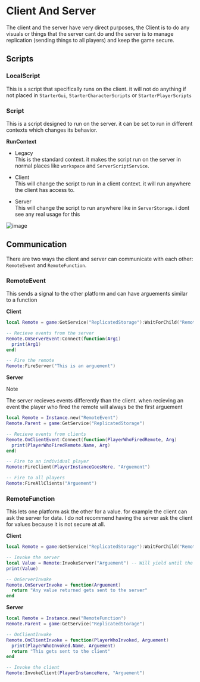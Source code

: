 # Client And Server
The client and the server have very direct purposes, the Client is to do any visuals or things that the server cant do and the server is to manage replication (sending things to all players) and keep the game secure.

## Scripts

### LocalScript
This is a script that specifically runs on the client. it will not do anything if not placed in `StarterGui`, `StarterCharacterScripts` or `StarterPlayerScripts`

### Script
This is a script designed to run on the server. it can be set to run in different contexts which changes its behavior.

**RunContext**


- Legacy<br>
This is the standard context. it makes the script run on the server in normal places like `workspace` and `ServerScriptService`.

- Client<br>
This will change the script to run in a client context. it will run anywhere the client has access to.

- Server<br>
This will change the script to run anywhere like in `ServerStorage`. i dont see any real usage for this

![image](https://github.com/dazscripts/ScriptingLessons/assets/71845855/c7c35008-e875-4cff-996a-c80a3c40c390)


## Communication
There are two ways the client and server can communicate with each other: `RemoteEvent` and `RemoteFunction`.

### RemoteEvent
This sends a signal to the other platform and can have arguements similar to a function

**Client**
```lua
local Remote = game:GetService("ReplicatedStorage"):WaitForChild("RemoteEvent")

-- Recieve events from the server
Remote.OnServerEvent:Connect(function(Arg1)
  print(Arg1)
end)

-- Fire the remote
Remote:FireServer("This is an arguement")
```

**Server**
> [!NOTE]
> The server recieves events differently than the client. when recieving an event the player who fired the remote will always be the first arguement
```lua
local Remote = Instance.new("RemoteEvent")
Remote.Parent = game:GetService("ReplicatedStorage")

-- Recieve events from clients
Remote.OnClientEvent:Connect(function(PlayerWhoFiredRemote, Arg)
  print(PlayerWhoFiredRemote.Name, Arg)
end)

-- Fire to an individual player
Remote:FireClient(PlayerInstanceGoesHere, "Arguement")

-- Fire to all players
Remote:FireAllClients("Arguement")
```

### RemoteFunction
This lets one platform ask the other for a value. for example the client can ask the server for data. I do not recommend having the server ask the client for values because it is not secure at all.

**Client**
```lua
local Remote = game:GetService("ReplicatedStorage"):WaitForChild("RemoteFunction")

-- Invoke the server
local Value = Remote:InvokeServer("Arguement") -- Will yield until the server returns a value
print(Value)

-- OnServerInvoke
Remote.OnServerInvoke = function(Arguement)
  return "Any value returned gets sent to the server"
end
```

**Server**
```lua
local Remote = Instance.new("RemoteFunction")
Remote.Parent = game:GetService("ReplicatedStorage")

-- OnClientInvoke
Remote.OnClientInvoke = function(PlayerWhoInvoked, Arguement)
  print(PlayerWhoInvoked.Name, Arguement)
  return "This gets sent to the client"
end

-- Invoke the client
Remote:InvokeClient(PlayerInstanceHere, "Arguement")
```
